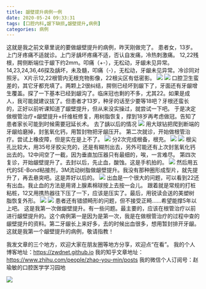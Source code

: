 ```yaml
---
title: 龈壁提升病例一例
date: 2020-05-24 09:33:31
tags: [口腔内科,龈下缺损,龈壁提升,病例]
categories: 病例
---
```

这就是我之前文章里说的要做龈壁提升的病例，昨天刚做完了。
患者女，13岁。上门牙疼痛不适就诊。上门牙龋坏疼痛不适，否认自发痛，冷热刺激痛。
12,22残根，腭侧断端位于龈下约2mm。叩痛（+-），无松动，牙龈未见异常。
14,23,24,36,46探及龋坏，未及髓，叩痛（-），无松动，牙龈未见异常。冷诊同对照牙。
X片示12,22根管内无根充物影像，22根尖区有低密影。
![](https://zymblog-1258069789.cos.ap-chengdu.myqcloud.com/blog0218-DMECase/01.png)
![](https://zymblog-1258069789.cos.ap-chengdu.myqcloud.com/blog0218-DMECase/02.png)
口腔卫生蛮差的，其它牙都充填了。两颗上2很纠结，腭侧已经坏到龈下了，牙面还有牙龈增生覆盖。探了一下基本已经到龈沟了。临床冠也剩的不多，尤其22。如果是成人，我可能就建议拔了。但患者才13岁，种牙的话至少要等18吧？牙根还蛮长的，正好以前听课知道了龈壁提升，但从来没实操过，就尝试一下吧。
于是决定做根管治疗+龈壁提升+纤维桩修复，用树脂恢复，撑到18岁再考虑做冠。告知了患者家长可能到时候需要冠延长术。
去了龋以后的情况
![](https://zymblog-1258069789.cos.ap-chengdu.myqcloud.com/blog0218-DMECase/03.png)
用大球钻把爬到断端的牙龈给磨掉，封氢氧化钙，用暂封物把牙龈压开。
第二次就诊，开始做根管治疗。尝试上橡皮障，但是实在是上不了。
![](https://zymblog-1258069789.cos.ap-chengdu.myqcloud.com/blog0218-DMECase/04.png)
分2次完成根备，根充。
![](https://zymblog-1258069789.cos.ap-chengdu.myqcloud.com/blog0218-DMECase/05.png)
![](https://zymblog-1258069789.cos.ap-chengdu.myqcloud.com/blog0218-DMECase/06.png)
根尖孔比较大，用35号牙胶尖充的，还是有糊剂出去，另外可能还有上次封氢氧化钙出去的。12中间空了一截，因为垂直加压器只有最细的，唉，一言难尽。
第四次复诊，开始龈壁提升了。去封以后，先止血，酸蚀。这是手机拍的。
![](https://zymblog-1258069789.cos.ap-chengdu.myqcloud.com/blog0218-DMECase/07.png)
然后用五代的SE-Bond粘接剂，3M流动树脂做龈壁提升。我没有那种圈形成型片，就先提升了，再去悬突吧。这是弄好以后的。
![](https://zymblog-1258069789.cos.ap-chengdu.myqcloud.com/blog0218-DMECase/08.png)
出血是一个很大的问题，可以看到22还有出血。我止血的方法是用肾上腺素棉球按上去按一会儿。
跟着就是常规的打桩粘桩，12又用携热器往下压了一下，应该是压实了。最后，用锐读会送的美塑树脂恢复外形。
![](https://zymblog-1258069789.cos.ap-chengdu.myqcloud.com/blog0218-DMECase/09.png)
![](https://zymblog-1258069789.cos.ap-chengdu.myqcloud.com/blog0218-DMECase/10.png)
患者还有错颌畸形的问题，但不接受正畸......希望能撑5年以上吧。
这是我第一次做龈壁提升。有一些问题。最主要的，应该在根管治疗以前进行龈壁提升的。这个病例第一是因为是第一次，我是在做根管治疗的过程中查的龈壁提升的资料。第二牙龈长上来好多，去的时候出血很多，想用暂封排开牙龈。
这就是我第一个龈壁提升的病例，敬请指教！



我发文章的三个地方，欢迎大家在朋友圈等地方分享，欢迎点“在看”。
我的个人博客地址：https://zwdnet.github.io
我的知乎文章地址： https://www.zhihu.com/people/zhao-you-min/posts
我的微信个人订阅号：赵瑜敏的口腔医学学习园地


![](https://zymblog-1258069789.cos.ap-chengdu.myqcloud.com/other/wx.jpg)